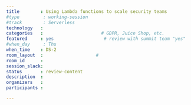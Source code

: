 ```yaml
---
title        : Using Lambda functions to scale security teams
#type         : working-session
#track        : Serverless
technology   :
categories   :                      # GDPR, Juice Shop, etc.
featured     : yes                   # review with summit team "yes"
#when_day     : Thu
when_time    : DS-2
room_layout  :                    #
room_id      :
session_slack:
status       : review-content
description  :
organizers   :
participants :

---
```


<!--(add intro)

## WHY

(...)

## What

(...)

## Outcomes

(...)

## References

(...)-->

